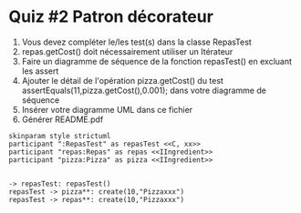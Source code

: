 # Quiz #2 Patron décorateur
1. Vous devez compléter le/les test(s) dans la classe RepasTest
1. repas.getCost() doit nécessairement utiliser un Itérateur 
2. Faire un diagramme de séquence de la fonction repasTest() en excluant les assert
3. Ajouter le détail de l'opération pizza.getCost() du test assertEquals(11,pizza.getCost(),0.001); dans votre diagramme de séquence
4. Insérer votre diagramme UML dans ce fichier
5. Générer README.pdf
  


```plantuml
skinparam style strictuml
participant ":RepasTest" as repasTest <<C, xx>>
participant "repas:Repas" as repas <<IIngredient>>
participant "pizza:Pizza" as pizza <<IIngredient>>


-> repasTest: repasTest()
repasTest -> pizza**: create(10,"Pizzaxxx")
repasTest -> repas**: create(10,"Pizzaxxx")


```
